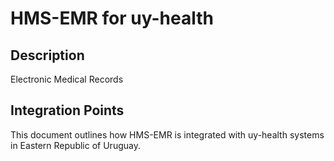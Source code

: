 # HMS-EMR for uy-health

## Description

Electronic Medical Records

## Integration Points

This document outlines how HMS-EMR is integrated with uy-health systems in Eastern Republic of Uruguay.
